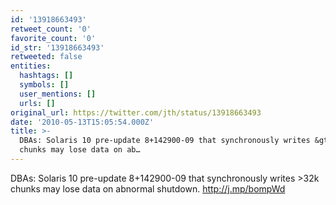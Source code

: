```yaml
---
id: '13918663493'
retweet_count: '0'
favorite_count: '0'
id_str: '13918663493'
retweeted: false
entities:
  hashtags: []
  symbols: []
  user_mentions: []
  urls: []
original_url: https://twitter.com/jth/status/13918663493
date: '2010-05-13T15:05:54.000Z'
title: >-
  DBAs: Solaris 10 pre-update 8+142900-09 that synchronously writes &gt;32k
  chunks may lose data on ab…
---
```


DBAs: Solaris 10 pre-update 8+142900-09 that synchronously writes &gt;32k chunks may lose data on abnormal shutdown. http://j.mp/bompWd